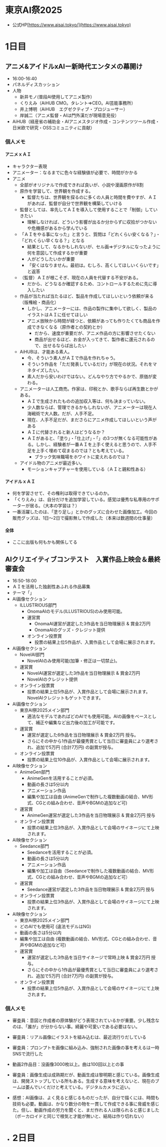 # 東京AI祭2025
- 公式HP[https://www.aisai.tokyo/](https://www.aisai.tokyo)

# 1日目
## アニメ&アイドルxAIー新時代エンタメの幕開け
- 16:00-16:40
- パネルディスカッション
- 人物
  - 新井モノ(普段AI使用してアニメ製作）
  - くりえみ（AiHUB CMO。タレント⇒CEO。AI芸能事務所）
  - 井上博明（AiHUB　エグゼクティブ・プロジューサー）
  - 岸誠二（アニメ監督・AIは門外漢だが現場意見役）
- AiHUB（経産省の補助金・AIアニメスタジオ作成・コンテンツツール作成・日米欧で研究・OSSコミュニティに貢献）
### 個人メモ
#### アニメｘＡＩ
- キャラクター表現
- アニメーター：なるまでに色々な経験値が必要で、時間がかかる
- アニメ
  - 全部がオリジナルで作成できれば良いが、小説や漫画原作が8割
  - 原作を学習して、世界観を作成する。
    - 監督たちは、世界観を探るのに多くの人員と時間を費やすが、ＡＩがあれば、監督が自分で世界観を構築していける
  - 監督としては、率先してＡＩを導入して使用することで「制御」していきたい
    - 理解しなければ、どういう影響が出るか分からずに収拾がつかないや危機感があるから学んでいる
  - 「ＡＩをやる事になった」と言うと、質問は「どれくらい安くなる？」・「どれくらい早くなる？」となる
    - 結果として、なるかもしれないが、セル画⇒デジタルになったように何を意図して作成するかが重要
    - 人がどうしたいかが重要
    - 「安くはなりません。最初は。むしろ、高くしてほしいくらいです」と返答
  - （監督）ＡＩが根こそぎ、現在の人員を代替する不安がある。
    - だから、どうなるか確認するため、コントロールするために先に導入したい
  - 作品が当たれば当たるほど、製品を作成してほしいという依頼が来る（版権絵・商品化）
    - しかし、アニメーターには、作品の製作に集中して欲しく、製品のイラストはＡＩに任せてほしい
    - アニメ放映から時間が経つと、依頼があっても作りたくても商品を作成できなくなる（原作者との契約とか）
      - だから、速度が重要だが、アニメ作品の方に影響させたくない
      - 商品が出せるほど、お金が入ってきて、製作者に還元されるので、出せるならば出したい
  - AiHUBは、才能ある素人。
    - 今、そういう素人がＡＩで作品を作れちゃう。
    - そういう作品を「ただ発表しているだけ」が現在の状況。それをマネタイズしたい。
    - 素人だから安いわけではない。どんなやり方でやるかで、原価が変わる。
  - アニメーターは人工商売。作家は、印税とか、歌手ならば再生数とかがある。
    - ＡＩで生成されたものの追加収入等は、何も決まっていない。
    - 少人数ならば、管理できるかもしれないが、アニメーターは現在人海戦術で大人数。だが、人手不足。
    - 現在、人手不足だが、まださらにアニメ作成してほしいという声がある
    - ＡＩに代替されると新人はどうなるか？
    - ＡＩがあると、「塗り」・「仕上げ」・「」の3つが無くなる可能性がある。しかし、経験者が一番ＡＩを上手く使えると思うので、人手不足を上手く埋めて収まるのでは？とも考えている。
      - ブラック気味職場をホワイトに変えれるのでは？
  - アイドル物のアニメが最近多い。
    - モーションキャプチャーを使用している（ＡＩと親和性ある）
#### アイドルｘＡＩ
- 何を学習させて、その権利は取得できているのか。
- 「くりえみ」は、自分だけを追加学習している。感覚は優秀な私専用のサポーターが居る。（大本の学習は？）
- 一番活躍したのは、「塗り足し」とかのグッズに合わせた画像加工。今回の販売グッズは、1日～2日で撮影無しで作成した（本来は数週間の仕事量）
#### 全体
- ここに出版も何もかも関係してる

## AIクリエイティブコンテスト　入賞作品上映会＆最終審査会
- 16:50-18:00
- ＡＩを活用した独創性あふれる作品募集
- テーマ「」
- AI画像セクション
  - ILLUSTRIOUS部門
      - OnomaAIのモデル(ILLUSTRIOUS)のみ使用可能。
    - 運営賞
      - OnomaAI運営が選定した3作品を当日物理展示 & 賞金2万円
      - OnomaAIのグッズ・クレジット提供
    - オンライン投票賞
      - 投票の結果上位5作品が、入賞作品として会場に展示されます。
- AI画像セクション
  - NovelAI部門
    - NovelAIのみ使用可能(加筆・修正は一切禁止)。
  - 運営賞
    - NovelAI運営が選定した3作品を当日物理展示 & 賞金2万円
    - NovelAIのクレジット提供
  - オンライン投票賞
    - 投票の結果上位5作品が、入賞作品として会場に展示されます。NovelAIクレジットもゲットできます。
- AI画像セクション
  - 東京AI祭2025メイン部門
    - 適法なモデルであればどのAIでも使用可能。AIの画像をベースとして、補正や編集など出力後の加工が可能です。
  - 運営賞
    - 運営が選定した6作品を当日物理展示 & 賞金2万円 授与。
    - さらにその中から1作品が最優秀賞として当日に審査員により選考され、追加で5万円 (合計7万円) の副賞が授与。
  - オンライン投票賞
    - 投票の結果上位10作品が、入賞作品として会場に展示されます。
- AI映像セクション
  - AnimeGen部門
    - AnimeGenを活用することが必須。
    - 動画の長さは5分以内
    - アニメーション作品
    - 編集や加工は自由 (AnimeGenで制作した複数動画の結合、MV形式、CGとの組み合わせ、音声やBGMの追加など可)
  - 運営賞
    - AnimeGen運営が選定した3作品を当日物理展示 & 賞金2万円 授与
  - オンライン投票賞
    - 投票の結果上位3作品が、入賞作品として会場のサイネージにて上映されます。
- AI映像セクション
  - Seedance部門
    - Seedanceを活用することが必須。
    - 動画の長さは5分以内
    - アニメーション作品
    - 編集や加工は自由（Seedanceで制作した複数動画の結合、MV形式、CGとの組み合わせ、音声やBGMの追加など可）
  - 運営賞
    - Seedance運営が選定した3作品を当日物理展示 & 賞金2万円 授与
  - オンライン投票賞
    - 投票の結果上位3作品が、入賞作品として会場のサイネージにて上映されます。
- AI映像セクション
    - 東京AI祭2025メイン部門
    - どのAIでも使用可 (違法モデルはNG)
    - 動画の長さは5分以内
    - 編集や加工は自由 (複数動画の結合、MV形式、CGとの組み合わせ、音声やBGMの追加など可)
  - 運営賞
    - 運営が選定した3作品を当日サイネージで常時上映 & 賞金2万円 授与。
    - さらにその中から1作品が最優秀賞として当日に審査員により選考され、追加で5万円 (合計7万円) の副賞が授与。
  - オンライン投票賞
    - 投票の結果上位5作品が、入賞作品として会場のサイネージにて上映されます。
### 個人メモ
- 審査員：意図と作成者の原体験がどう表現されているかが重要。少し残念なのは、「誰が」が分からない事。綺麗や可愛いである必要はない。
- 審査員：リアル画像にイラストを組み込むは、最近流行りだしている
- 審査員：プロンプトを画像に組み込み、強制された画像の事を考えるは一時SNSで流行した
- 動画2作品目：没画像3000枚以上。曲は100回以上との事
- 審査員：画像生成は成熟期だが、動画生成は黎明期と感じている。画像生成は、開発ストップしている所もある。生成する意味を考えないと、現在のブームは萎んでいくだけと考えている。デジタルカメラに近い。
- 感想：AI画像は、よく見ると感じるものだったが、自分で描くには、時間も技術も必要。動画は、かなり数分の物を一貫して作成できる事に脅威を感じた。但し、動画作成の労力を聞くと、まだ作れる人は限られると感じました（ボーカロイドと同じで根気と才能が無いと、結局は作り切れない）

- # 2日目
